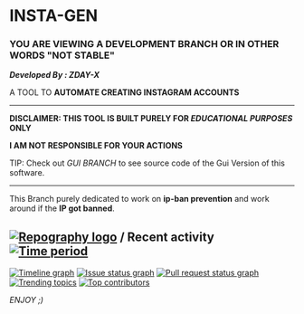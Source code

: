# INSTA-GEN

### YOU ARE VIEWING A DEVELOPMENT BRANCH OR IN OTHER WORDS "NOT STABLE"

_**Developed By : ZDAY-X**_




A TOOL TO **AUTOMATE CREATING INSTAGRAM ACCOUNTS**

____________________________________________________________________________

**DISCLAIMER: THIS TOOL IS BUILT PURELY FOR _EDUCATIONAL PURPOSES_ ONLY**

**I AM NOT RESPONSIBLE FOR YOUR ACTIONS**

TIP: Check out *GUI BRANCH* to see source code of the Gui Version of this software.
____________________________________________________________________________

This Branch purely dedicated to work on **ip-ban prevention** and work around if the **IP got banned**.




## [![Repography logo](https://images.repography.com/logo.svg)](https://repography.com) / Recent activity [![Time period](https://images.repography.com/25069934/Zday-X/INSTA-GEN/recent-activity/218948358d811497243ff45ac44fba8d_badge.svg)](https://repography.com)
[![Timeline graph](https://images.repography.com/25069934/Zday-X/INSTA-GEN/recent-activity/218948358d811497243ff45ac44fba8d_timeline.svg)](https://github.com/Zday-X/INSTA-GEN/commits)
[![Issue status graph](https://images.repography.com/25069934/Zday-X/INSTA-GEN/recent-activity/218948358d811497243ff45ac44fba8d_issues.svg)](https://github.com/Zday-X/INSTA-GEN/issues)
[![Pull request status graph](https://images.repography.com/25069934/Zday-X/INSTA-GEN/recent-activity/218948358d811497243ff45ac44fba8d_prs.svg)](https://github.com/Zday-X/INSTA-GEN/pulls)
[![Trending topics](https://images.repography.com/25069934/Zday-X/INSTA-GEN/recent-activity/218948358d811497243ff45ac44fba8d_words.svg)](https://github.com/Zday-X/INSTA-GEN/commits)
[![Top contributors](https://images.repography.com/25069934/Zday-X/INSTA-GEN/recent-activity/218948358d811497243ff45ac44fba8d_users.svg)](https://github.com/Zday-X/INSTA-GEN/graphs/contributors)




_ENJOY ;)_
